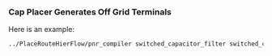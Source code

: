 ### Cap Placer Generates Off Grid Terminals

Here is an example:

```bash
../PlaceRouteHierFlow/pnr_compiler switched_capacitor_filter switched_capacitor_filter.{lef,v,map} FinFET_Mock_PDK_Abstraction.json switched_capacitor_filter 1 0 > LOG
```

